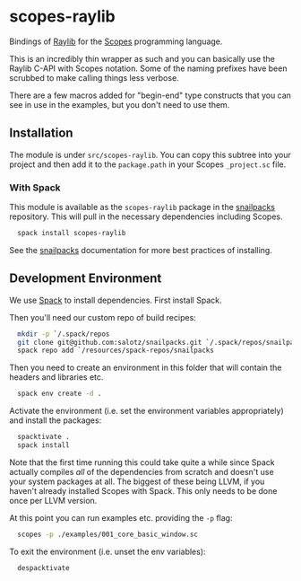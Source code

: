# scopes-raylib

Bindings of [Raylib](https://github.com/raysan5/raylib) for the
[Scopes](https://scopes.rocks) programming language.

This is an incredibly thin wrapper as such and you can basically use
the Raylib C-API with Scopes notation. Some of the naming prefixes
have been scrubbed to make calling things less verbose.

There are a few macros added for "begin-end" type constructs that you
can see in use in the examples, but you don't need to use them.


## Installation

The module is under `src/scopes-raylib`. You can copy this subtree into your
project and then add it to the `package.path` in your Scopes
`_project.sc` file.

### With Spack

This module is available as the `scopes-raylib` package in the
[snailpacks](https://github.com/salotz/snailpacks) repository. This will pull in the necessary dependencies
including Scopes.

```sh
  spack install scopes-raylib
```

See the [snailpacks](https://github.com/salotz/snailpacks) documentation for more best practices of installing.

## Development Environment

We use [Spack](https://spack.io/) to install dependencies. First install Spack.

Then you'll need our custom repo of build recipes:

```sh
  mkdir -p `/.spack/repos
  git clone git@github.com:salotz/snailpacks.git `/.spack/repos/snailpacks
  spack repo add `/resources/spack-repos/snailpacks
```

Then you need to create an environment in this folder that will
contain the headers and libraries etc.

```sh
  spack env create -d .
```

Activate the environment (i.e. set the environment variables
appropriately) and install the packages:

```sh
  spacktivate .
  spack install
```

Note that the first time running this could take quite a while since
Spack actually compiles *all* of the dependencies from scratch and
doesn't use your system packages at all. The biggest of these being
LLVM, if you haven't already installed Scopes with Spack. This only
needs to be done once per LLVM version.

At this point you can run examples etc. providing the `-p` flag:

```sh
  scopes -p ./examples/001_core_basic_window.sc
```

To exit the environment (i.e. unset the env variables):

```sh
  despacktivate
```
